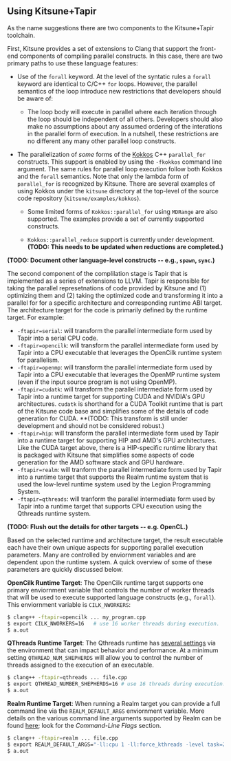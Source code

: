 ## Using Kitsune+Tapir 

As the name suggestions there are two components to the Kitsune+Tapir toolchain.  

First, Kitsune provides a set of extensions to Clang that support the front-end components of compiling parallel constructs.  In this case, there are two primary paths to use these language features: 

  * Use of the ``forall`` keyword.  At the level of the syntatic rules a ``forall`` keyword are identical to C/C++ ``for`` loops.  However, the parallel semantics of the loop introduce new restrictions that developers should be aware of:

     * The loop body will execute in parallel where each iteration through the loop should be independent of all others.  Developers should also make no assumptions about any assumed ordering of the interations in the parallel form of execution.  In a nutshell, these restrictions are no different any many other parallel loop constructs.

  * The parallelization of *some* forms of the [Kokkos]() C++ ``parallel_for`` constructs. This support is enabled by using the ``-fkokkos`` command line argument.  The same rules for parallel loop execution follow both Kokkos and the ``forall`` semantics.  Note that only the lambda form of ``parallel_for`` is recognized by Kitsune.  There are several examples of using Kokkos under the ``kitsune`` directory at the top-level of the source code repository (``kitsune/examples/kokkos``). 

     * Some limited forms of ``Kokkos::parallel_for`` using ``MDRange`` are also supported.  The examples provide a set of currently supported constructs. 

     * ``Kokkos::parallel_reduce`` support is currently under development. **(TODO: This needs to be updated when reductions are completed.)**

**(TODO: Document other language-level constructs -- e.g., ``spawn``, ``sync``.)**

The second component of the complilation stage is Tapir that is implemented as a series of extensions to LLVM.  Tapir is responsible for taking the parallel represetnations of code provided by Kitsune and (1) optimizing them and (2) taking the optimized code and transforming it into a parallel for for a specific architecture and corresponding runtime ABI target.  The architecture target for the code is primarily defined by the runtime target.  For example: 

  * `-ftapir=serial`: will transform the parallel intermediate form used by Tapir into a serial CPU code. 
  * `-ftapir=opencilk`: will transform the parallel intermediate form used by Tapir into a CPU executable that leverages the OpenCilk runtime system for parallelism. 
  * `-ftapir=openmp`: will transform the parallel intermediate form used by Tapir into a CPU executable that leverages the OpenMP runtime system (even if the input source program is not using OpenMP).
  * `-ftapir=cudatk`: will transform the parallel intermediate form used by Tapir into a runtime target for supporting CUDA and NVIDIA's GPU architectures. `cudatk` is shorthand for a CUDA Toolkit runtime that is part of the Kitsune code base and simplifies some of the details of code generation for CUDA. **(TODO: This transform is still under development and should not be considered robust.)
  * `-ftapir=hip`: will transform the parallel intermediate form used by Tapir into a runtime target for supporting HIP and AMD's GPU architectures.  Like the CUDA target above, there is a HIP-specific runtime library that is packaged with Kitsune that simplifies some aspects of code generation for the AMD software stack and GPU hardware. 
  * `-ftapir=realm`: will tranform the parallel intermediate form used by Tapir into a runtime target that supports the Realm runtime system that is used the low-level runtime system used by the Legion Programming System. 
  * `-ftapir=qthreads`: will tranform the parallel intermediate form used by Tapir into a runtime target that supports CPU execution using the Qthreads runtime system. 

  **(TODO: Flush out the details for other targets -- e.g. OpenCL.)** 

Based on the selected runtime and architecture target, the result executable each have their own unique aspects for supporting parallel execution parameters.  Many are controlled by enviornment variables and are dependent upon the runtime system.  A quick overview of some of these parameters are quickly discussed below. 

**OpenCilk Runtime Target**: The OpenCilk runtime target supports one primary enviornment variable that controls the number of worker threads that will be used to execute supported language constructs (e.g., `forall`).  This enviornment variable is `CILK_NWORKERS`:
```bash
$ clang++ -ftapir=opencilk ... my_program.cpp 
$ export CILK_NWORKERS=16   # use 16 worker threads during execution. 
$ a.out 
``` 

**QThreads Runtime Target**: The Qthreads runtime has [several settings](https://cs.sandia.gov/qthreads/man/qthread_init.html#toc3) via the environment that can impact behavior and 
performance.  At a minimum setting `QTHREAD_NUM_SHEPHERDS` will allow you to control the number of threads assigned to the execution of an executable. 
 ```bash 
 $ clang++ -ftapir=qthreads ... file.cpp 
 $ export QTHREAD_NUMBER_SHEPHERDS=16 # use 16 threads during execution. 
 $ a.out
 ``` 

**Realm Runtime Target**: When running a Realm target you can provide a full command 
line via the `REALM_DEFAULT_ARGS` enviornment variable. More details on the various 
command line arguments supported by Realm can be found [here](https://legion.stanford.edu/starting/); look for the *Command-Line Flags* section. 

```bash 
$ clang++ -ftapir=realm ... file.cpp 
$ export REALM_DEFAULT_ARGS="-ll:cpu 1 -ll:force_kthreads -level task=2,taskreg=2"
$ a.out 
``` 

